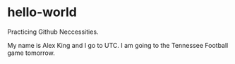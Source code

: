 # hello-world
Practicing Github Neccessities.

My name is Alex King and I go to UTC. I am going to the Tennessee Football game tomorrow.

